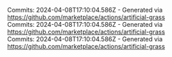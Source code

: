 Commits: 2024-04-08T17:10:04.586Z - Generated via https://github.com/marketplace/actions/artificial-grass
<br>
Commits: 2024-04-08T17:10:04.586Z - Generated via https://github.com/marketplace/actions/artificial-grass
<br>
Commits: 2024-04-08T17:10:04.586Z - Generated via https://github.com/marketplace/actions/artificial-grass
<br>
